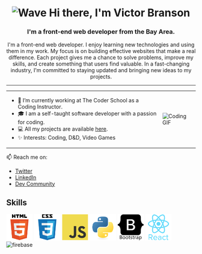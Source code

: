 <div align="center">
<h1><img src="https://raw.githubusercontent.com/TheDudeThatCode/TheDudeThatCode/master/Assets/Hi.gif" alt="Wave" width="40" height="40"/> Hi there, I'm Victor Branson </h1>

<h3> I'm a front-end web developer from the Bay Area. </h3>

<p> I'm a front-end web developer. I enjoy learning new technologies and using them in my work. My focus is on building effective websites that make a real difference. Each project gives me a chance to solve problems, improve my skills, and create something that users find valuable. In a fast-changing industry, I'm committed to staying updated and bringing new ideas to my projects. </p>
</div>

<hr>

<table border="0">
<tr border="0">
<td border="0">

- 🌱 I’m currently working at The Coder School as a Coding Instructor.
- 🎓 I am a self-taught software developer with a passion for coding. 
- 💻 All my projects are available [here](https://github.com/Ultimamaximus?tab=repositories).
- ✨ Interests: Coding, D&D, Video Games

</td>
<td>

![Coding GIF](https://media.giphy.com/media/2IudUHdI075HL02Pkk/giphy.gif)

</td>
</tr>
</table>


📫 Reach me on:

- [Twitter](YourTwitterLink)
- [LinkedIn](YourLinkedInLink)
- [Dev Community](YourDevCommunityLink)



## Skills

<img src="https://raw.githubusercontent.com/devicons/devicon/master/icons/html5/html5-original-wordmark.svg" alt="html5" width="70" height="70"/> <img src="https://raw.githubusercontent.com/devicons/devicon/master/icons/css3/css3-original-wordmark.svg" alt="css3" width="70" height="70"/> <img src="https://raw.githubusercontent.com/devicons/devicon/master/icons/javascript/javascript-original.svg" alt="javascript" width="70" height="70"/> <img src="https://raw.githubusercontent.com/devicons/devicon/master/icons/python/python-original.svg" alt="python" width="70" height="70"/> <img src="https://raw.githubusercontent.com/devicons/devicon/master/icons/bootstrap/bootstrap-plain-wordmark.svg" alt="bootstrap" width="70" height="70"/> <img src="https://raw.githubusercontent.com/devicons/devicon/master/icons/react/react-original-wordmark.svg" alt="react" width="70" height="70"/> <img src="https://www.vectorlogo.zone/logos/firebase/firebase-icon.svg" alt="firebase" width="70" height="70"/>